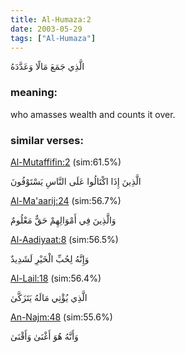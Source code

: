 ```yaml
---
title: Al-Humaza:2
date: 2003-05-29
tags: ["Al-Humaza"]
---
```

الَّذِي جَمَعَ مَالًا وَعَدَّدَهُ
### meaning: 
who amasses wealth and counts it over.
### similar verses: 

[Al-Mutaffifin:2](/83/2) (sim:61.5%)

الَّذِينَ إِذَا اكْتَالُوا عَلَى النَّاسِ يَسْتَوْفُونَ

[Al-Ma'aarij:24](/70/24) (sim:56.7%)

وَالَّذِينَ فِي أَمْوَالِهِمْ حَقٌّ مَعْلُومٌ

[Al-Aadiyaat:8](/100/8) (sim:56.5%)

وَإِنَّهُ لِحُبِّ الْخَيْرِ لَشَدِيدٌ

[Al-Lail:18](/92/18) (sim:56.4%)

الَّذِي يُؤْتِي مَالَهُ يَتَزَكَّىٰ

[An-Najm:48](/53/48) (sim:55.6%)

وَأَنَّهُ هُوَ أَغْنَىٰ وَأَقْنَىٰ
